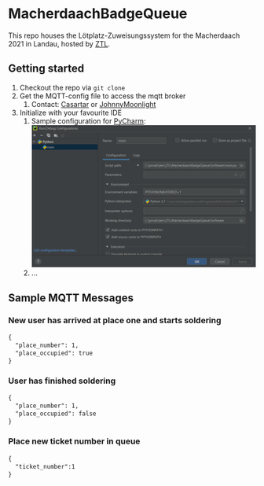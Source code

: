 # MacherdaachBadgeQueue

This repo houses the Lötplatz-Zuweisungssystem for the Macherdaach 2021 in Landau, hosted by [ZTL](https://ztl.space/). 

## Getting started

1. Checkout the repo via ```git clone``` 
2. Get the MQTT-config file to access the mqtt broker
   1. Contact: [Casartar](https://github.com/casartar) or [JohnnyMoonlight](https://github.com/JohnnyMoonlight)
3. Initialize with your favourite IDE
   1. Sample configuration for [PyCharm](https://www.jetbrains.com/help/pycharm/quick-start-guide.html): ![img.png](docs/img/img.png)
   2. ...

## Sample MQTT Messages

### New user has arrived at place one and starts soldering

```
{
  "place_number": 1,
  "place_occupied": true
}
```

### User has finished soldering

```
{
  "place_number": 1,
  "place_occupied": false
}
```

### Place new ticket number in queue
```
{
  "ticket_number":1
}
```
